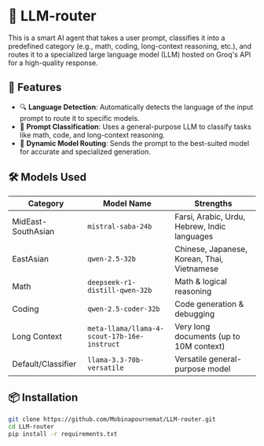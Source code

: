 # 🧠 LLM-router

This is a smart AI agent that takes a user prompt, classifies it into a predefined category (e.g., math, coding, long-context reasoning, etc.), and routes it to a specialized large language model (LLM) hosted on Groq's API for a high-quality response.

## 🚀 Features

- 🔍 **Language Detection**: Automatically detects the language of the input prompt to route it to specific models.
- 🧠 **Prompt Classification**: Uses a general-purpose LLM to classify tasks like math, code, and long-context reasoning.
- 🔁 **Dynamic Model Routing**: Sends the prompt to the best-suited model for accurate and specialized generation.

## 🛠️ Models Used

| Category              | Model Name                                      | Strengths                                      |
|----------------------|--------------------------------------------------|------------------------------------------------|
| MidEast-SouthAsian   | `mistral-saba-24b`                              | Farsi, Arabic, Urdu, Hebrew, Indic languages   |
| EastAsian            | `qwen-2.5-32b`                                  | Chinese, Japanese, Korean, Thai, Vietnamese    |
| Math                 | `deepseek-r1-distill-qwen-32b`                  | Math & logical reasoning                       |
| Coding               | `qwen-2.5-coder-32b`                            | Code generation & debugging                    |
| Long Context         | `meta-llama/llama-4-scout-17b-16e-instruct`     | Very long documents (up to 10M context)        |
| Default/Classifier   | `llama-3.3-70b-versatile`                       | Versatile general-purpose model                |


## 📦 Installation

```bash
git clone https://github.com/Mobinapournemat/LLM-router.git
cd LLM-router
pip install -r requirements.txt
